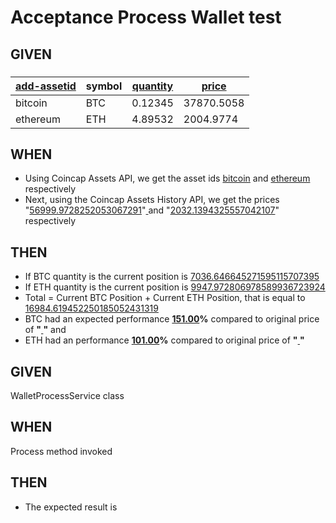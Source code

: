 # Acceptance Process Wallet test

## GIVEN

###
| [add-asset][][id][assetId] | symbol | [quantity][assetQuantity] | [price][assetWalletPrice] |
| --- | --- | ------- | ---------- |
|bitcoin| BTC |0.12345|37870.5058|
|ethereum| ETH |4.89532|2004.9774|

[add-asset]: - "addAsset(#assetId,#assetQuantity,#assetWalletPrice)"
[assetId]: - "#assetId"
[assetQuantity]: - "#assetQuantity"
[assetWalletPrice]: - "#assetWalletPrice"

## WHEN

- Using Coincap Assets API, we get the asset ids [bitcoin](- "#bitcoin") and [ethereum](- "#ethereum") respectively
- Next,	using the Coincap Assets History API, we get the prices	"[56999.9728252053067291](- "#bitcoinCoincapPrice")"[ ](- "setPrice(#bitcoin, #bitcoinCoincapPrice)") and "[2032.1394325557042107](- "#ethereumCoincapPrice")"[ ](- "setPrice(#ethereum, #ethereumCoincapPrice)") respectively

## THEN
- If BTC quantity is [ ](- "#bitcoinObj=getAsset(#bitcoin)")[ ](- "c:echo=#bitcoinObj.quantity") the current position is [7036.646645271595115707395](- "?=calcPosition(#bitcoin)")
- If ETH quantity is [ ](- "#ethereumObj=getAsset(#ethereum)")[ ](- "c:echo=#ethereumObj.quantity") the current position is [9947.972806978589936723924](- "?=calcPosition(#ethereum)")
- Total = Current BTC Position + Current ETH Position, that is equal to [16984.619452250185052431319](- "?=calcTotalWallet()")
- BTC had an expected performance __[151.00](- "?=#bitcoinObj.performance")%__ compared to original price of __"[ ](- "c:echo=#bitcoinObj.price")"__ and 
- ETH had an performance __[101.00](- "?=#ethereumObj.performance")%__ compared to original price of __"[ ](- "c:echo=#ethereumObj.price")"__


## GIVEN

WalletProcessService class

## WHEN

Process method invoked [ ](- "#outputLine=processWallet()")

## THEN

- The expected result is [ ](- "c:echo=#outputLine")